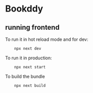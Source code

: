 # Bookddy

## running frontend

To run it in hot reload mode and for dev:

```
    npx next dev 
```

To run it in production:
```
    npx next start
```

To build the bundle 

```
    npx next build
```